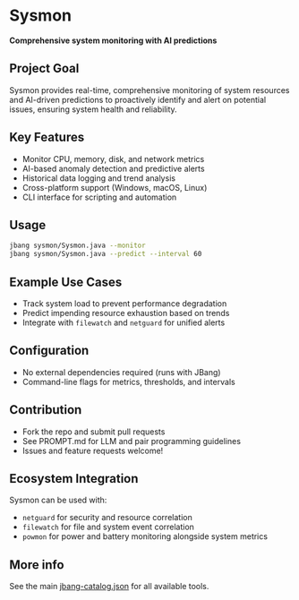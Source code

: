 # Sysmon

**Comprehensive system monitoring with AI predictions**

## Project Goal

Sysmon provides real-time, comprehensive monitoring of system resources and AI-driven predictions to proactively identify and alert on potential issues, ensuring system health and reliability.

## Key Features

- Monitor CPU, memory, disk, and network metrics
- AI-based anomaly detection and predictive alerts
- Historical data logging and trend analysis
- Cross-platform support (Windows, macOS, Linux)
- CLI interface for scripting and automation

## Usage

```sh
jbang sysmon/Sysmon.java --monitor
jbang sysmon/Sysmon.java --predict --interval 60
```

## Example Use Cases

- Track system load to prevent performance degradation
- Predict impending resource exhaustion based on trends
- Integrate with `filewatch` and `netguard` for unified alerts

## Configuration

- No external dependencies required (runs with JBang)
- Command-line flags for metrics, thresholds, and intervals

## Contribution

- Fork the repo and submit pull requests
- See PROMPT.md for LLM and pair programming guidelines
- Issues and feature requests welcome!

## Ecosystem Integration

Sysmon can be used with:
- `netguard` for security and resource correlation
- `filewatch` for file and system event correlation
- `powmon` for power and battery monitoring alongside system metrics

## More info
See the main [jbang-catalog.json](../jbang-catalog.json) for all available tools. 